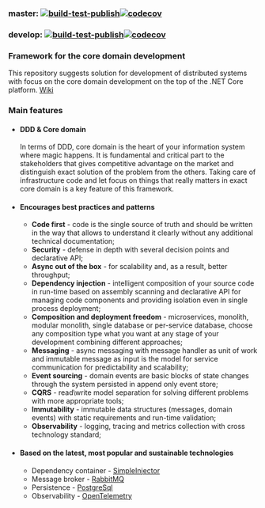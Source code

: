 ### master: [![build-test-publish](https://github.com/warning-explosive/Core/actions/workflows/build-test-publish.yml/badge.svg?branch=master)](https://github.com/warning-explosive/Core/actions/workflows/build-test-publish.yml)[![codecov][master-codecov-badge]][codecov]
### develop: [![build-test-publish](https://github.com/warning-explosive/Core/actions/workflows/build-test-publish.yml/badge.svg?branch=develop)](https://github.com/warning-explosive/Core/actions/workflows/build-test-publish.yml)[![codecov][develop-codecov-badge]][codecov]

[codecov]: https://codecov.io/gh/warning-explosive/Core
[master-codecov-badge]: https://codecov.io/gh/warning-explosive/Core/branch/master/graph/badge.svg?token=ABWNWVENC0
[develop-codecov-badge]: https://codecov.io/gh/warning-explosive/Core/branch/develop/graph/badge.svg?token=ABWNWVENC0

### Framework for the core domain development
This repository suggests solution for development of distributed systems with focus on the core domain development on the top of the .NET Core platform. [Wiki](https://github.com/warning-explosive/Core/wiki/Table-of-contents)

### Main features

* #### DDD & Core domain
    In terms of DDD, core domain is the heart of your information system where magic happens.
    It is fundamental and critical part to the stakeholders that gives competitive advantage on the market and distinguish exact solution of the problem from the others.
    Taking care of infrastructure code and let focus on things that really matters in exact core domain is a key feature of this framework.
    
* #### Encourages best practices and patterns
    * **Code first** - code is the single source of truth and should be written in the way that allows to understand it clearly without any additional technical documentation;
    * **Security** - defense in depth with several decision points and declarative API;
    * **Async out of the box** - for scalability and, as a result, better throughput;
    * **Dependency injection** - intelligent composition of your source code in run-time based on assembly scanning and declarative API for managing code components and providing isolation even in single process deployment;
    * **Composition and deployment freedom** - microservices, monolith, modular monolith, single database or per-service database, choose any composition type what you want at any stage of your development combining different approaches;
    * **Messaging** - async messaging with message handler as unit of work and immutable message as input is the model for service communication for predictability and scalability;
    * **Event sourcing** - domain events are basic blocks of state changes through the system persisted in append only event store;
    * **CQRS** - read\write model separation for solving different problems with more appropriate tools;
    * **Immutability** - immutable data structures (messages, domain events) with static requirements and run-time validation;
    * **Observability** - logging, tracing and metrics collection with cross technology standard;

* #### Based on the latest, most popular and sustainable technologies
    * Dependency container - [SimpleInjector](https://github.com/simpleinjector/SimpleInjector)
    * Message broker - [RabbitMQ](https://github.com/rabbitmq/rabbitmq-dotnet-client)
    * Persistence - [PostgreSql](https://github.com/npgsql/npgsql)
    * Observability - [OpenTelemetry](https://github.com/open-telemetry/opentelemetry-dotnet)
